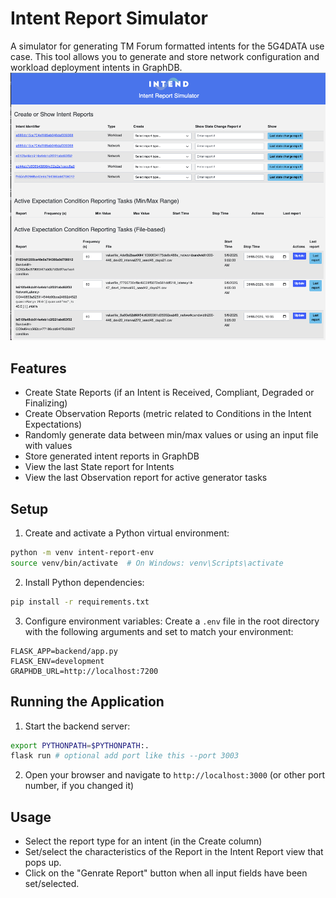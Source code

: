 # Intent Report Simulator

A simulator for generating TM Forum formatted intents for the 5G4DATA use case. This tool allows you to generate and store network configuration and workload deployment intents in GraphDB.
![Intent Simulator](./Intent-Report-Simulator.png)

## Features

- Create State Reports (if an Intent is Received, Compliant, Degraded or Finalizing)
- Create Observation Reports (metric related to Conditions in the Intent Expectations)
- Randomly generate data between min/max values or using an input file with values
- Store generated intent reports in GraphDB
- View the last State report for Intents
- View the last Observation report for active generator tasks

## Setup

1. Create and activate a Python virtual environment:
```bash
python -m venv intent-report-env
source venv/bin/activate  # On Windows: venv\Scripts\activate
```

2. Install Python dependencies:
```bash
pip install -r requirements.txt
```

3. Configure environment variables:
Create a `.env` file in the root directory with the following arguments and set to match your environment:
```
FLASK_APP=backend/app.py
FLASK_ENV=development
GRAPHDB_URL=http://localhost:7200
```

## Running the Application

1. Start the backend server:
```bash
export PYTHONPATH=$PYTHONPATH:.
flask run # optional add port like this --port 3003
```

2. Open your browser and navigate to `http://localhost:3000` (or other port number, if you changed it)

## Usage
- Select the report type for an intent (in the Create column)
- Set/select the characteristics of the Report in the Intent Report view that pops up.
- Click on the "Genrate Report" button when all input fields have been set/selected.